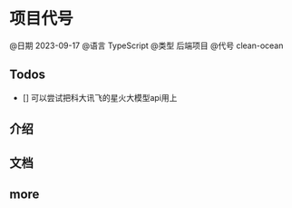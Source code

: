 # 项目代号
@日期    2023-09-17
@语言    TypeScript
@类型    后端项目
@代号    clean-ocean

## Todos
- [] 可以尝试把科大讯飞的星火大模型api用上

## 介绍



## 文档



## more